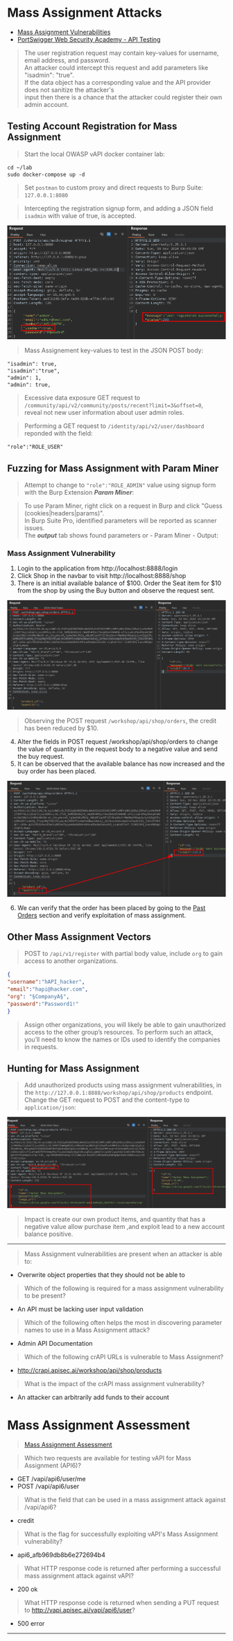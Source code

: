 # Mass Assignment Attacks

* [Mass Assignment Vulnerabilities](https://university.apisec.ai/products/api-penetration-testing/categories/2150251359/posts/2157505663)  
* [PortSwigger Web Security Academy - API Testing](https://portswigger.net/web-security/learning-paths/api-testing/api-testing-mass-assignment-vulnerabilities/api-testing/testing-mass-assignment-vulnerabilities)  

>The user registration request may contain key-values for username, email address, and password.  
>An attacker could intercept this request and add parameters like "isadmin": "true".  
>If the data object has a corresponding value and the API provider does not sanitize the attacker's  
>input then there is a chance that the attacker could register their own admin account.  

## Testing Account Registration for Mass Assignment  

>Start the local OWASP vAPI docker container lab:  

```
cd ~/lab
sudo docker-compose up -d
```  

>Set `postman` to custom proxy and direct requests to Burp Suite: `127.0.0.1:8080`  

>Intercepting the registration signup form, and adding a JSON field `isadmin` with value of true, is accepted.

![crapi-mass-assignment-add-isadmin-json-field.png](/images/crapi-mass-assignment-add-isadmin-json-field.png)  

>Mass Assignement key-values to test in the JSON POST body:  

```
"isadmin": true,
"isadmin":"true",
"admin": 1,
"admin": true, 
```  

>Excessive data exposure GET request to `/community/api/v2/community/posts/recent?limit=3&offset=0`,  
>reveal not new user information about user admin roles.  

>Performing a GET request to `/identity/api/v2/user/dashboard` reponded with the field:  

```
"role":"ROLE_USER"
```  

## Fuzzing for Mass Assignment with Param Miner  

>Attempt to change to `"role":"ROLE_ADMIN"` value using signup form with the Burp Extension ***Param Miner***:  

>To use Param Miner, right click on a request in Burp and click "Guess (cookies|headers|params)".  
>In Burp Suite Pro, identified parameters will be reported as scanner issues.  
>The ***output*** tab shows found parameters or - Param Miner - Output:  

### Mass Assignment Vulnerability  

1. Login to the application from http://localhost:8888/login
2. Click Shop in the navbar to visit http://localhost:8888/shop
3. There is an initial available balance of $100. Order the Seat item for $10 from the shop by using the Buy button and observe the request sent.  

![crapi-mass-assignment-buy-product-credit-response.png](/images/crapi-mass-assignment-buy-product-credit-response.png)  

>Observing the POST request `/workshop/api/shop/orders`, the credit has been reduced by $10.  

4. Alter the fields in POST request /workshop/api/shop/orders to change the value of quantity in the request body to a negative value and send the buy request.   
5. It can be observed that the available balance has now increased and the buy order has been placed.  

![crapi-mass-assignment-buy-product-negative-quantity.png](/images/crapi-mass-assignment-buy-product-negative-quantity.png)  

6. We can verify that the order has been placed by going to the [Past Orders](http://127.0.0.1:8888/past-orders) section and verify exploitation of mass assignment.  

## Other Mass Assignment Vectors  

>POST to `/api/v1/register` with partial body value, include `org` to gain access to another organizations.

```JSON
{
"username":"hAPI_hacker",
"email":"hapi@hacker.com",
"org": "§CompanyA§",
"password":"Password1!"
}
```  

>Assign other organizations, you will likely be able to gain unauthorized access to the other group’s resources. To perform such an attack, you’ll need to know the names or IDs used to identify the companies in requests. 


## Hunting for Mass Assignment  

>Add unauthorized products using mass assignment vulnerabilities, in the `http://127.0.0.1:8888/workshop/api/shop/products` endpoint.
>Change the GET request to POST and the content-type to `application/json`:  

![crapi-mass-assignment-add-products.png](/images/crapi-mass-assignment-add-products.png)  

>Impact is create our own product items, and quantity that has a negative value allow purchase item ,and exploit lead to a new account balance positive.  

----  

>Mass Assignment vulnerabilities are present when an attacker is able to:  

* Overwrite object properties that they should not be able to  

>Which of the following is required for a mass assignment vulnerability to be present?  

* An API must be lacking user input validation

>Which of the following often helps the most in discovering parameter names to use in a Mass Assignment attack?

* Admin API Documentation  

>Which of the following crAPI URLs is vulnerable to Mass Assignment?  

* http://crapi.apisec.ai/workshop/api/shop/products  

>What is the impact of the crAPI mass assignment vulnerability?  

* An attacker can arbitrarily add funds to their account  

# Mass Assignment Assessment  

>[Mass Assignment Assessment](https://university.apisec.ai/products/2147849691/categories/2150251359/posts/2163536891)  

>Which two requests are available for testing vAPI for Mass Assignment (API6)?  

* GET /vapi/api6/user/me
* POST /vapi/api6/user

>What is the field that can be used in a mass assignment attack against /vapi/api6?  

* credit  

>What is the flag for successfully exploiting vAPI's Mass Assignment vulnerability?  

* api6_afb969db8b6e272694b4  

>What HTTP response code is returned after performing a successful mass assignment attack against vAPI?  

* 200 ok  

>What HTTP response code is returned when sending a PUT request to http://vapi.apisec.ai/vapi/api6/user?  

* 500 error  

----  
